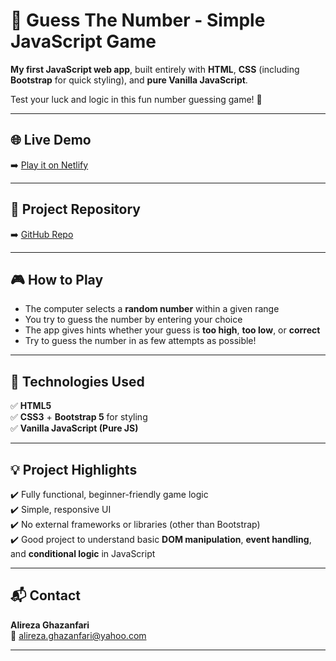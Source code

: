 # 🎯 Guess The Number - Simple JavaScript Game

**My first JavaScript web app**, built entirely with **HTML**, **CSS** (including **Bootstrap** for quick styling), and **pure Vanilla JavaScript**.

Test your luck and logic in this fun number guessing game! 🎲

---

## 🌐 Live Demo

➡️ [Play it on Netlify](https://play1-guess-number.netlify.app)

---

## 📁 Project Repository

➡️ [GitHub Repo](https://github.com/Alireza-Ghazanfari-0/Guess-Number)

---

## 🎮 How to Play

- The computer selects a **random number** within a given range  
- You try to guess the number by entering your choice  
- The app gives hints whether your guess is **too high**, **too low**, or **correct**  
- Try to guess the number in as few attempts as possible!

---

## 🚀 Technologies Used

✅ **HTML5**  
✅ **CSS3** + **Bootstrap 5** for styling  
✅ **Vanilla JavaScript (Pure JS)**  

---

## 💡 Project Highlights

✔️ Fully functional, beginner-friendly game logic  
✔️ Simple, responsive UI  
✔️ No external frameworks or libraries (other than Bootstrap)  
✔️ Good project to understand basic **DOM manipulation**, **event handling**, and **conditional logic** in JavaScript  

---

## 📬 Contact

**Alireza Ghazanfari**  
📧 [alireza.ghazanfari@yahoo.com](mailto:alireza.ghazanfari@yahoo.com)  

---

